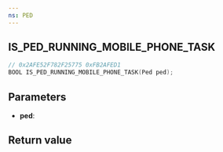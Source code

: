 ```yaml
---
ns: PED
---
```

## IS_PED_RUNNING_MOBILE_PHONE_TASK

```c
// 0x2AFE52F782F25775 0xFB2AFED1
BOOL IS_PED_RUNNING_MOBILE_PHONE_TASK(Ped ped);
```


## Parameters
* **ped**: 

## Return value
